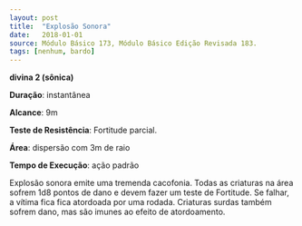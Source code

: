 ```yaml
---
layout: post
title:  "Explosão Sonora"
date:   2018-01-01
source: Módulo Básico 173, Módulo Básico Edição Revisada 183.
tags: [nenhum, bardo]
---
```


**divina 2 (sônica)**

**Duração**: instantânea

**Alcance**: 9m

**Teste de Resistência**: Fortitude parcial.

**Área**: dispersão com 3m de raio

**Tempo de Execução**: ação padrão

Explosão sonora emite uma tremenda cacofonia. Todas as criaturas na área sofrem 1d8 pontos de dano e devem fazer um teste de Fortitude. Se falhar, a vítima fica fica atordoada por uma rodada. Criaturas surdas também sofrem dano, mas são imunes ao efeito de atordoamento.

